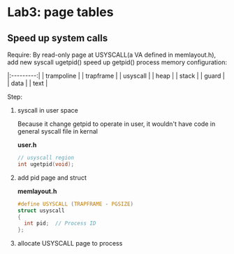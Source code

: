 # Lab3: page tables
## Speed up system calls
Require:
By read-only page at USYSCALL(a VA defined in memlayout.h), add new syscall ugetpid() speed up getpid() 
process memory configuration:

|:---------:|
| trampoline |
| trapframe |
| usyscall |
| heap |
| stack |
| guard |
| data |
| text |  

Step:
1. syscall in user space

    Because it change getpid to operate in user, it wouldn't have code in general syscall file in kernal
  
    **user.h**  
    ```c
    // usyscall region
    int ugetpid(void);
    ```

2. add pid page and struct
   
    **memlayout.h**
    ```c
    #define USYSCALL (TRAPFRAME - PGSIZE)
    struct usyscall
    {
      int pid;  // Process ID
    };
    ```
3. allocate USYSCALL page to process
